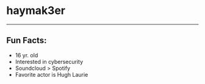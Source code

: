 # haymak3er
****

## Fun Facts:
 - 16 yr. old
 - Interested in cybersecurity
 - Soundcloud > Spotify
 - Favorite actor is Hugh Laurie
